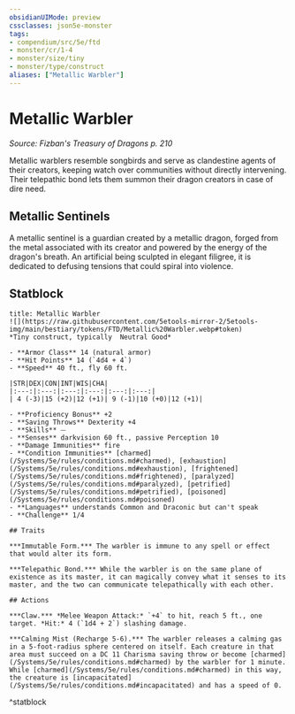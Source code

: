```yaml
---
obsidianUIMode: preview
cssclasses: json5e-monster
tags:
- compendium/src/5e/ftd
- monster/cr/1-4
- monster/size/tiny
- monster/type/construct
aliases: ["Metallic Warbler"]
---
```

# Metallic Warbler
*Source: Fizban's Treasury of Dragons p. 210*  

Metallic warblers resemble songbirds and serve as clandestine agents of their creators, keeping watch over communities without directly intervening. Their telepathic bond lets them summon their dragon creators in case of dire need.

## Metallic Sentinels

A metallic sentinel is a guardian created by a metallic dragon, forged from the metal associated with its creator and powered by the energy of the dragon's breath. An artificial being sculpted in elegant filigree, it is dedicated to defusing tensions that could spiral into violence.

## Statblock

```ad-statblock
title: Metallic Warbler
![](https://raw.githubusercontent.com/5etools-mirror-2/5etools-img/main/bestiary/tokens/FTD/Metallic%20Warbler.webp#token)
*Tiny construct, typically  Neutral Good*

- **Armor Class** 14 (natural armor)
- **Hit Points** 14 (`4d4 + 4`)
- **Speed** 40 ft., fly 60 ft.

|STR|DEX|CON|INT|WIS|CHA|
|:---:|:---:|:---:|:---:|:---:|:---:|
| 4 (-3)|15 (+2)|12 (+1)| 9 (-1)|10 (+0)|12 (+1)|

- **Proficiency Bonus** +2
- **Saving Throws** Dexterity +4
- **Skills** ⏤
- **Senses** darkvision 60 ft., passive Perception 10
- **Damage Immunities** fire
- **Condition Immunities** [charmed](/Systems/5e/rules/conditions.md#charmed), [exhaustion](/Systems/5e/rules/conditions.md#exhaustion), [frightened](/Systems/5e/rules/conditions.md#frightened), [paralyzed](/Systems/5e/rules/conditions.md#paralyzed), [petrified](/Systems/5e/rules/conditions.md#petrified), [poisoned](/Systems/5e/rules/conditions.md#poisoned)
- **Languages** understands Common and Draconic but can't speak
- **Challenge** 1/4

## Traits

***Immutable Form.*** The warbler is immune to any spell or effect that would alter its form.

***Telepathic Bond.*** While the warbler is on the same plane of existence as its master, it can magically convey what it senses to its master, and the two can communicate telepathically with each other.

## Actions

***Claw.*** *Melee Weapon Attack:* `+4` to hit, reach 5 ft., one target. *Hit:* 4 (`1d4 + 2`) slashing damage.

***Calming Mist (Recharge 5-6).*** The warbler releases a calming gas in a 5-foot-radius sphere centered on itself. Each creature in that area must succeed on a DC 11 Charisma saving throw or become [charmed](/Systems/5e/rules/conditions.md#charmed) by the warbler for 1 minute. While [charmed](/Systems/5e/rules/conditions.md#charmed) in this way, the creature is [incapacitated](/Systems/5e/rules/conditions.md#incapacitated) and has a speed of 0.
```
^statblock